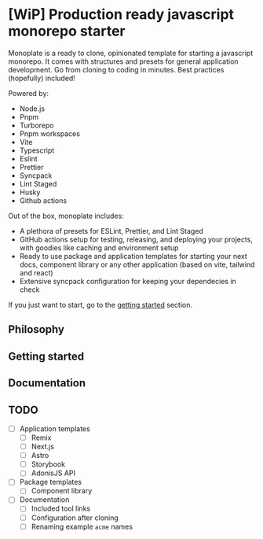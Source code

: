 # [WiP] Production ready javascript monorepo starter

Monoplate is a ready to clone, opinionated template for starting a javascript monorepo. It comes with structures and presets for general application development. Go from cloning to coding in minutes. Best practices (hopefully) included!

Powered by:

- Node.js
- Pnpm
- Turborepo
- Pnpm workspaces
- Vite
- Typescript
- Eslint
- Prettier
- Syncpack
- Lint Staged
- Husky
- Github actions

Out of the box, monoplate includes:

- A plethora of presets for ESLint, Prettier, and Lint Staged
- GitHub actions setup for testing, releasing, and deploying your projects, with goodies like caching and environment setup
- Ready to use package and application templates for starting your next docs, component library or any other application (based on vite, tailwind and react)
- Extensive syncpack configuration for keeping your dependecies in check

If you just want to start, go to the [getting started](#getting-started) section.

## Philosophy

## Getting started

## Documentation

## TODO

- [ ] Application templates
  - [ ] Remix
  - [ ] Next.js
  - [ ] Astro
  - [ ] Storybook
  - [ ] AdonisJS API
- [ ] Package templates
  - [ ] Component library
- [ ] Documentation
  - [ ] Included tool links
  - [ ] Configuration after cloning
  - [ ] Renaming example `acme` names
